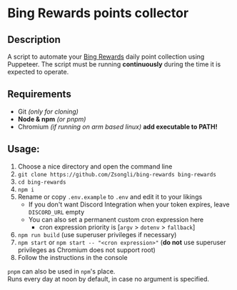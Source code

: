 # Bing Rewards points collector

## Description

A script to automate your [Bing Rewards](https://rewards.bing.com/) daily point collection using Puppeteer.
The script must be running **continuously** during the time it is expected to operate.

## Requirements

- Git *(only for cloning)*
- **Node & npm** *(or pnpm)*
- Chromium *(if running on arm based linux)* **add executable to PATH!**

## Usage:

1. Choose a nice directory and open the command line
2. `git clone https://github.com/Zsongli/bing-rewards bing-rewards`
3. `cd bing-rewards`
4. `npm i`
5. Rename or copy `.env.example` to `.env` and edit it to your likings
   - If you don't want Discord Integration when your token expires, leave `DISCORD_URL` empty
   - You can also set a permanent custom cron expression here
     - cron expression priority is [`argv` > `dotenv` > `fallback`]
6. `npm run build` (use superuser privileges if necessary)
7. `npm start` or `npm start -- "<cron expression>"` (**do not** use superuser privileges as Chromium does not support root)
8. Follow the instructions in the console



`pnpm` can also be used in `npm`'s place.  
Runs every day at noon by default, in case no argument is specified.
